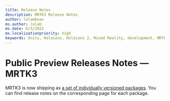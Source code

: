 ```yaml
---
title: Release Notes
description: MRTK3 Release Notes
author: lolambean
ms.author: lolab
ms.date: 6/3/2022
ms.localizationpriority: high
keywords: Unity, HoloLens, HoloLens 2, Mixed Reality, development, MRTK3, release notes
---
```


# Public Preview Releases Notes &#8212; MRTK3

MRTK3 is now shipping as [a set of individually versioned packages](index.md#versioning). You can find release notes on the corresponding page for each package.
